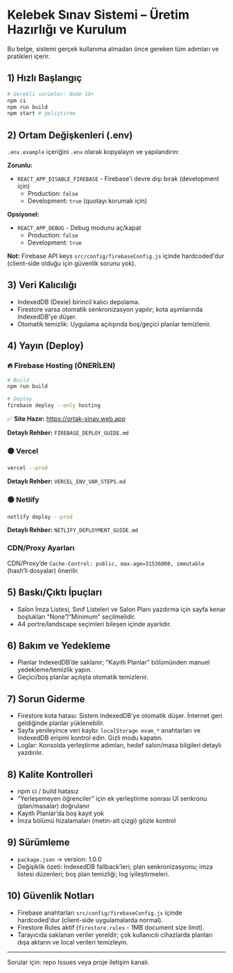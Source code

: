 # Kelebek Sınav Sistemi – Üretim Hazırlığı ve Kurulum

Bu belge, sistemi gerçek kullanıma almadan önce gereken tüm adımları ve pratikleri içerir.

## 1) Hızlı Başlangıç

```bash
# Gerekli sürümler: Node 18+
npm ci
npm run build
npm start # geliştirme
```

## 2) Ortam Değişkenleri (.env)
`.env.example` içeriğini `.env` olarak kopyalayın ve yapılandırın:

**Zorunlu:**
- `REACT_APP_DISABLE_FIREBASE` - Firebase'i devre dışı bırak (development için)
  - Production: `false`
  - Development: `true` (quotayı korumak için)

**Opsiyonel:**
- `REACT_APP_DEBUG` - Debug modunu aç/kapat
  - Production: `false`
  - Development: `true`

**Not:** Firebase API keys `src/config/firebaseConfig.js` içinde hardcoded'dur (client-side olduğu için güvenlik sorunu yok).

## 3) Veri Kalıcılığı
- IndexedDB (Dexie) birincil kalıcı depolama.
- Firestore varsa otomatik senkronizasyon yapılır; kota aşımlarında IndexedDB’ye düşer.
- Otomatik temizlik: Uygulama açılışında boş/geçici planlar temizlenir.

## 4) Yayın (Deploy)

### **🔥 Firebase Hosting (ÖNERİLEN)**
```bash
# Build
npm run build

# Deploy
firebase deploy --only hosting
```

✅ **Site Hazır:** https://ortak-sinav.web.app

**Detaylı Rehber:** `FIREBASE_DEPLOY_GUIDE.md`

### **🟣 Vercel**
```bash
vercel --prod
```

**Detaylı Rehber:** `VERCEL_ENV_VAR_STEPS.md`

### **🟢 Netlify**
```bash
netlify deploy --prod
```

**Detaylı Rehber:** `NETLIFY_DEPLOYMENT_GUIDE.md`

### **CDN/Proxy Ayarları**
CDN/Proxy’de `Cache-Control: public, max-age=31536000, immutable` (hash’li dosyalar) önerilir.

## 5) Baskı/Çıktı İpuçları
- Salon İmza Listesi, Sınıf Listeleri ve Salon Planı yazdırma için sayfa kenar boşlukları “None”/“Minimum” seçilmelidir.
- A4 portre/landscape seçimleri bileşen içinde ayarlıdır.

## 6) Bakım ve Yedekleme
- Planlar IndexedDB’de saklanır; “Kayıtlı Planlar” bölümünden manuel yedekleme/temizlik yapın.
- Geçici/boş planlar açılışta otomatik temizlenir.

## 7) Sorun Giderme
- Firestore kota hatası: Sistem IndexedDB’ye otomatik düşer. İnternet geri geldiğinde planlar yüklenebilir.
- Sayfa yenileyince veri kaybı: `localStorage exam_*` anahtarları ve IndexedDB erişimi kontrol edin. Gizli modu kapatın.
- Loglar: Konsolda yerleştirme adımları, hedef salon/masa bilgileri detaylı yazdırılır.

## 8) Kalite Kontrolleri
- npm ci / build hatasız
- “Yerleşemeyen öğrenciler” için ek yerleştirme sonrası UI senkronu (plan/masalar) doğrulanır
- Kayıtlı Planlar’da boş kayıt yok
- İmza bölümü hizalamaları (metin-alt çizgi) gözle kontrol

## 9) Sürümleme
- `package.json` → version: 1.0.0
- Değişiklik özeti: IndexedDB fallback’leri; plan senkronizasyonu; imza listesi düzenleri; boş plan temizliği; log iyileştirmeleri.

## 10) Güvenlik Notları
- Firebase anahtarları `src/config/firebaseConfig.js` içinde hardcoded'dur (client-side uygulamalarda normal).
- Firestore Rules aktif (`firestore.rules` - 1MB document size limit).
- Tarayıcıda saklanan veriler yereldir; çok kullanıcılı cihazlarda planları dışa aktarın ve local verileri temizleyin.

---
Sorular için: repo Issues veya proje iletişim kanalı.
